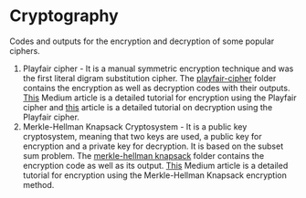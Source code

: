 # Cryptography
Codes and outputs for the encryption and decryption of some popular ciphers.<br>

1. Playfair cipher - It is a manual symmetric encryption technique and was the first literal digram substitution cipher. The [playfair-cipher](https://github.com/ruthussanketh/cryptography/tree/main/playfair-cipher) folder contains the encryption as well as decryption codes with their outputs. [This](https://ruthussanketh.medium.com/playfair-cipher-encryption-fa8ed7df8ea5) Medium article is a detailed tutorial for encryption using the Playfair cipher and [this](https://ruthussanketh.medium.com/playfair-cipher-decryption-c43b698b45bd) article is a detailed tutorial on decryption using the Playfair cipher.<br>
2. Merkle-Hellman Knapsack Cryptosystem - It is a public key cryptosystem, meaning that two keys are used, a public key for encryption and a private key for decryption. It is based on the subset sum problem. The [merkle-hellman knapsack](https://github.com/ruthussanketh/cryptography/tree/main/merkle-hellman-knapsack) folder contains the encryption code as well as its output. [This](https://ruthussanketh.medium.com/merkle-hellman-knapsack-encryption-920ffc59b26e) Medium article is a detailed tutorial for encryption using the Merkle-Hellman Knapsack encryption method.
